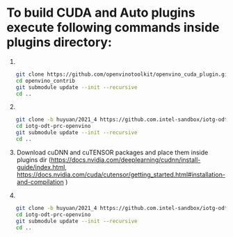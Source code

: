 # To build CUDA and Auto plugins execute following commands inside plugins directory:

1. 
```bash
   git clone https://github.com/openvinotoolkit/openvino_cuda_plugin.git /openvino_contrib/
   cd openvino_contrib
   git submodule update --init --recursive
   cd ..
```

2. 
```bash
   git clone -b huyuan/2021_4 https://github.com.intel-sandbox/iotg-odt-prc-openvino.git
   cd iotg-odt-prc-openvino
   git submodule update --init --recursive
   cd ..
```

3. Download cuDNN and cuTENSOR packages and place them inside plugins dir 
   (https://docs.nvidia.com/deeplearning/cudnn/install-guide/index.html, https://docs.nvidia.com/cuda/cutensor/getting_started.html#installation-and-compilation ) 

4. 
```bash
   git clone -b huyuan/2021_4 https://github.com.intel-sandbox/iotg-odt-prc-openvino.git
   cd iotg-odt-prc-openvino
   git submodule update --init --recursive
   cd ..
```